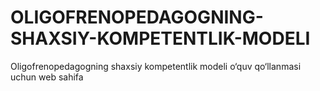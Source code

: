 # OLIGOFRENOPEDAGOGNING-SHAXSIY-KOMPETENTLIK-MODELI
Oligofrenopedagogning shaxsiy kompetentlik modeli o‘quv qo‘llanmasi uchun web sahifa
